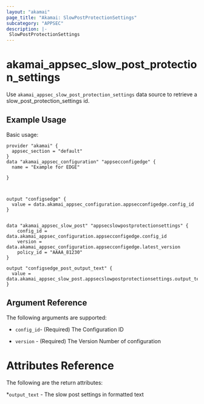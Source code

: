 ```yaml
---
layout: "akamai"
page_title: "Akamai: SlowPostProtectionSettings"
subcategory: "APPSEC"
description: |-
 SlowPostProtectionSettings
---
```


# akamai_appsec_slow_post_protection_settings

Use `akamai_appsec_slow_post_protection_settings` data source to retrieve a slow_post_protection_settings id.

## Example Usage

Basic usage:

```hcl
provider "akamai" {
  appsec_section = "default"
}
data "akamai_appsec_configuration" "appsecconfigedge" {
  name = "Example for EDGE"
  
}



output "configsedge" {
  value = data.akamai_appsec_configuration.appsecconfigedge.config_id
}


data "akamai_appsec_slow_post" "appsecslowpostprotectionsettings" {
    config_id = data.akamai_appsec_configuration.appsecconfigedge.config_id
    version = data.akamai_appsec_configuration.appsecconfigedge.latest_version
    policy_id = "AAAA_81230"
}

output "configsedge_post_output_text" {
  value = data.akamai_appsec_slow_post.appsecslowpostprotectionsettings.output_text
}

```

## Argument Reference

The following arguments are supported:

* `config_id`- (Required) The Configuration ID

* `version` - (Required) The Version Number of configuration

# Attributes Reference

The following are the return attributes:

*`output_text` - The slow post settings in  formatted text

